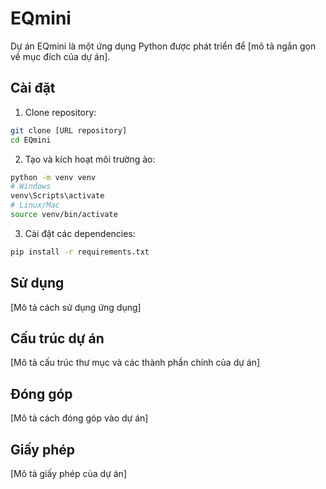 # EQmini

Dự án EQmini là một ứng dụng Python được phát triển để [mô tả ngắn gọn về mục đích của dự án].

## Cài đặt

1. Clone repository:
```bash
git clone [URL repository]
cd EQmini
```

2. Tạo và kích hoạt môi trường ảo:
```bash
python -m venv venv
# Windows
venv\Scripts\activate
# Linux/Mac
source venv/bin/activate
```

3. Cài đặt các dependencies:
```bash
pip install -r requirements.txt
```

## Sử dụng

[Mô tả cách sử dụng ứng dụng]

## Cấu trúc dự án

[Mô tả cấu trúc thư mục và các thành phần chính của dự án]

## Đóng góp

[Mô tả cách đóng góp vào dự án]

## Giấy phép

[Mô tả giấy phép của dự án] 